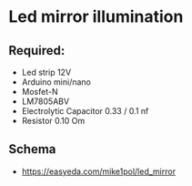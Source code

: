 # Led mirror illumination

## Required:
- Led strip 12V
- Arduino mini/nano
- Mosfet-N
- LM7805ABV
- Electrolytic Capacitor 0.33 / 0.1 nf
- Resistor 0.10 Om

## Schema
- https://easyeda.com/mike1pol/led_mirror
